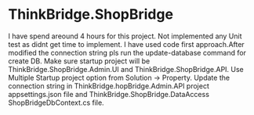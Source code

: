# ThinkBridge.ShopBridge
I have spend areound 4 hours for this project. Not implemented any Unit test as didnt get time to implement.
I have used code first approach.After modified the connection string pls run the update-database command for create DB.
Make sure startup project will be ThinkBridge.ShopBridge.Admin.UI and ThinkBridge.ShopBridge.API. Use Multiple Startup project option from Solution -> Property.
Update the connection string in ThinkBridge.hopBridge.Admin.API project appsettings.json file and ThinkBridge.ShopBridge.DataAccess ShopBridgeDbContext.cs file.
